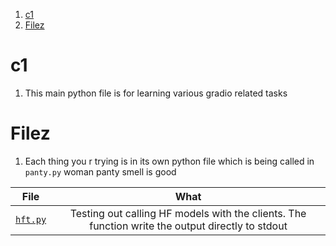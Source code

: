 1. [c1](#c1)
2. [Filez](#filez)

# c1

1. This main python file is for learning various gradio related tasks

# Filez

1. Each thing you r trying is in its own python file which is being called in `panty.py` woman panty smell is good

|           File           |                                               What                                               |
| :----------------------: | :----------------------------------------------------------------------------------------------: |
| [`hft.py`](./src/hft.py) | Testing out calling HF models with the clients. The function write the output directly to stdout |
